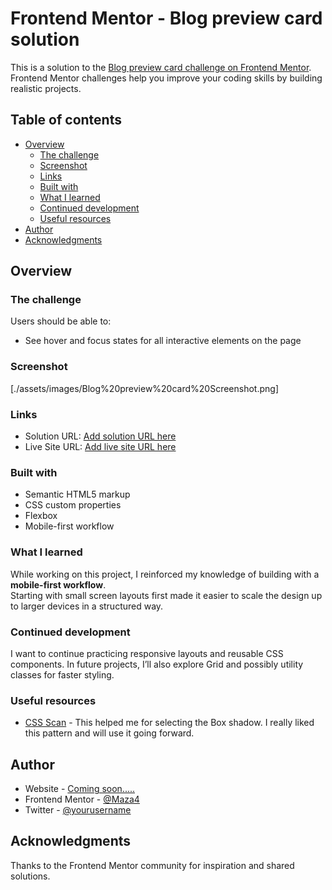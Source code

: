 # Frontend Mentor - Blog preview card solution

This is a solution to the [Blog preview card challenge on Frontend Mentor](https://www.frontendmentor.io/challenges/blog-preview-card-ckPaj01IcS). Frontend Mentor challenges help you improve your coding skills by building realistic projects.

## Table of contents

- [Overview](#overview)
  - [The challenge](#the-challenge)
  - [Screenshot](#screenshot)
  - [Links](#links)
  - [Built with](#built-with)
  - [What I learned](#what-i-learned)
  - [Continued development](#continued-development)
  - [Useful resources](#useful-resources)
- [Author](#author)
- [Acknowledgments](#acknowledgments)

## Overview

### The challenge

Users should be able to:

- See hover and focus states for all interactive elements on the page

### Screenshot

[./assets/images/Blog%20preview%20card%20Screenshot.png]

### Links

- Solution URL: [Add solution URL here](https://your-solution-url.com)
- Live Site URL: [Add live site URL here](https://your-live-site-url.com)

### Built with

- Semantic HTML5 markup
- CSS custom properties
- Flexbox
- Mobile-first workflow

### What I learned

While working on this project, I reinforced my knowledge of building with a **mobile-first workflow**.  
Starting with small screen layouts first made it easier to scale the design up to larger devices in a structured way.

### Continued development

I want to continue practicing responsive layouts and reusable CSS components.
In future projects, I’ll also explore Grid and possibly utility classes for faster styling.

### Useful resources

- [CSS Scan](https://getcssscan.com/css-box-shadow-examples) - This helped me for selecting the Box shadow. I really liked this pattern and will use it going forward.

## Author

- Website - [Coming soon.....](https://www.linkedin.com/in/abdulmuiz-ige-01987a235?utm_source=share&utm_campaign=share_via&utm_cont)
- Frontend Mentor - [@Maza4](https://www.frontendmentor.io/profile/Maza4)
- Twitter - [@yourusername](https://x.com/muiz_Ige?t=RxCw6zUqDiAMZ50Q8VsHMg&s=09)

## Acknowledgments

Thanks to the Frontend Mentor community for inspiration and shared solutions.
